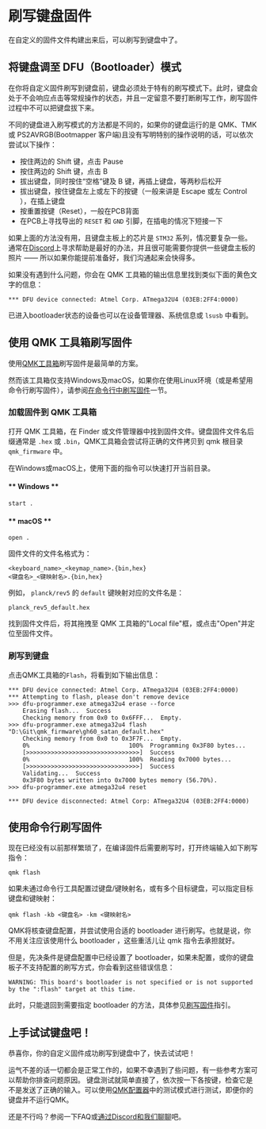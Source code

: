 # 刷写键盘固件 

在自定义的固件文件构建出来后，可以刷写到键盘中了。

## 将键盘调至 DFU（Bootloader）模式

在你将自定义固件刷写到键盘前，键盘必须处于特有的刷写模式下。此时，键盘会处于不会响应点击等常规操作的状态，并且一定留意不要打断刷写工作，刷写固件过程中不可以把键盘拔下来。

不同的键盘进入刷写模式的方法都是不同的，如果你的键盘运行的是 QMK、TMK 或 PS2AVRGB(Bootmapper 客户端)且没有写明特别的操作说明的话，可以依次尝试以下操作：

* 按住两边的 Shift 键，点击 Pause
* 按住两边的 Shift 键，点击 B
* 拔出键盘，同时按住“空格”键及 B 键，再插上键盘，等两秒后松开
* 拔出键盘，按住键盘左上或左下的按键（一般来讲是 Escape 或左 Control ），在插上键盘
* 按重置按键（Reset），一般在PCB背面
* 在PCB上寻找导出的 `RESET` 和 `GND` 引脚，在插电的情况下短接一下

如果上面的方法没有用，且键盘主板上的芯片是 `STM32` 系列，情况要复杂一些。通常在[Discord](https://discord.gg/Uq7gcHh)上寻求帮助是最好的办法，并且很可能需要你提供一些键盘主板的照片 —— 所以如果你能提前准备好，我们沟通起来会快得多。

如果没有遇到什么问题，你会在 QMK 工具箱的输出信息里找到类似下面的黄色文字的信息：

```
*** DFU device connected: Atmel Corp. ATmega32U4 (03EB:2FF4:0000)
```

已进入bootloader状态的设备也可以在设备管理器、系统信息或 `lsusb` 中看到。

## 使用 QMK 工具箱刷写固件

使用[QMK工具箱](https://github.com/qmk/qmk_toolbox/releases)刷写固件是最简单的方案。

然而该工具箱仅支持Windows及macOS，如果你在使用Linux环境（或是希望用命令行刷写固件），请参阅[在命令行中刷写固件](#使用命令行刷写固件)一节。

### 加载固件到 QMK 工具箱

打开 QMK 工具箱，在 Finder 或文件管理器中找到固件文件。键盘固件文件名后缀通常是 `.hex` 或 `.bin`，QMK工具箱会尝试将正确的文件拷贝到 qmk 根目录 `qmk_firmware` 中。

在Windows或macOS上，使用下面的指令可以快速打开当前目录。

<!-- tabs:start -->

#### ** Windows **

```
start .
```

#### ** macOS **

```
open .
```

<!-- tabs:end -->

固件文件的文件名格式为：

```
<keyboard_name>_<keymap_name>.{bin,hex}
<键盘名>_<键映射名>.{bin,hex}
```

例如， `planck/rev5` 的 `default` 键映射对应的文件名是：

```
planck_rev5_default.hex
```

找到固件文件后，将其拖拽至 QMK 工具箱的"Local file"框，或点击"Open"并定位至固件文件。

### 刷写到键盘

点击QMK工具箱的`Flash`，将看到如下输出信息：

```
*** DFU device connected: Atmel Corp. ATmega32U4 (03EB:2FF4:0000)
*** Attempting to flash, please don't remove device
>>> dfu-programmer.exe atmega32u4 erase --force
    Erasing flash...  Success
    Checking memory from 0x0 to 0x6FFF...  Empty.
>>> dfu-programmer.exe atmega32u4 flash "D:\Git\qmk_firmware\gh60_satan_default.hex"
    Checking memory from 0x0 to 0x3F7F...  Empty.
    0%                            100%  Programming 0x3F80 bytes...
    [>>>>>>>>>>>>>>>>>>>>>>>>>>>>>>>>]  Success
    0%                            100%  Reading 0x7000 bytes...
    [>>>>>>>>>>>>>>>>>>>>>>>>>>>>>>>>]  Success
    Validating...  Success
    0x3F80 bytes written into 0x7000 bytes memory (56.70%).
>>> dfu-programmer.exe atmega32u4 reset
    
*** DFU device disconnected: Atmel Corp: ATmega32U4 (03EB:2FF4:0000)
```

## 使用命令行刷写固件

现在已经没有以前那样繁琐了，在编译固件后需要刷写时，打开终端输入如下刷写指令：

    qmk flash

如果未通过命令行工具配置过键盘/键映射名，或有多个目标键盘，可以指定目标键盘和键映射：

    qmk flash -kb <键盘名> -km <键映射名>

QMK将核查键盘配置，并尝试使用合适的 bootloader 进行刷写。也就是说，你不用关注应该使用什么 bootloader ，这些重活儿让 qmk 指令去承担就好。

但是，先决条件是键盘配置中已经设置了 bootloader，如果未配置，或你的键盘板子不支持配置的刷写方式，你会看到这些错误信息：

    WARNING: This board's bootloader is not specified or is not supported by the ":flash" target at this time.

此时，只能退回到需要指定 bootloader 的方法，具体参见[刷写固件](zh-cn/flashing.md)指引。

## 上手试试键盘吧！

恭喜你，你的自定义固件成功刷写到键盘中了，快去试试吧！

运气不差的话一切都会是正常工作的，如果不幸遇到了些问题，有一些参考方案可以帮助你排查问题原因。
键盘测试就简单直接了，依次按一下各按键，检查它是不是发送了正确的输入。可以使用[QMK配置器](https://config.qmk.fm/#/test/)中的测试模式进行测试，即便你的键盘并不运行QMK。

还是不行吗？参阅一下FAQ或[通过Discord和我们聊聊](https://discord.gg/Uq7gcHh)吧。
